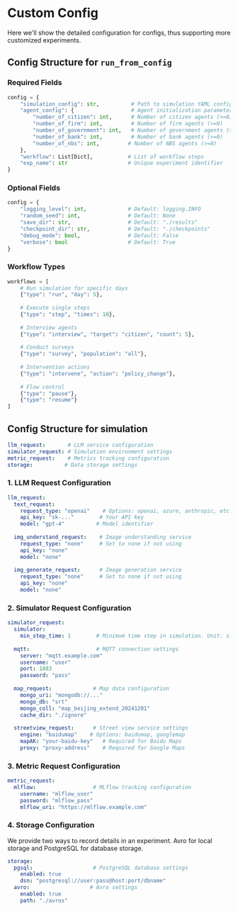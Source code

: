 # Custom Config

Here we'll show the detailed configuration for configs, thus supporting more customized experiments.

## Config Structure for `run_from_config`

### Required Fields

```python
config = {
    "simulation_config": str,          # Path to simulation YAML config
    "agent_config": {                  # Agent initialization parameters
        "number_of_citizen": int,      # Number of citizen agents (>=0)
        "number_of_firm": int,         # Number of firm agents (>=0)
        "number_of_government": int,   # Number of government agents (>=0)
        "number_of_bank": int,         # Number of bank agents (>=0)
        "number_of_nbs": int,         # Number of NBS agents (>=0)
    },
    "workflow": List[Dict],           # List of workflow steps
    "exp_name": str                   # Unique experiment identifier
}
```

### Optional Fields

```python
config = {
    "logging_level": int,             # Default: logging.INFO
    "random_seed": int,               # Default: None
    "save_dir": str,                  # Default: "./results"
    "checkpoint_dir": str,            # Default: "./checkpoints"
    "debug_mode": bool,               # Default: False
    "verbose": bool                   # Default: True
}
```

### Workflow Types

```python
workflows = [
    # Run simulation for specific days
    {"type": "run", "day": 5},
    
    # Execute single steps
    {"type": "step", "times": 10},
    
    # Interview agents
    {"type": "interview", "target": "citizen", "count": 5},
    
    # Conduct surveys
    {"type": "survey", "population": "all"},
    
    # Intervention actions
    {"type": "intervene", "action": "policy_change"},
    
    # Flow control
    {"type": "pause"},
    {"type": "resume"}
]
```

## Config Structure for simulation

```yaml
llm_request:       # LLM service configuration
simulator_request: # Simulation environment settings
metric_request:    # Metrics tracking configuration
storage:          # Data storage settings
```


### 1. LLM Request Configuration
```yaml
llm_request:
  text_request:
    request_type: "openai"    # Options: openai, azure, anthropic, etc.
    api_key: "sk-..."        # Your API key
    model: "gpt-4"          # Model identifier
  
  img_understand_request:    # Image understanding service
    request_type: "none"     # Set to none if not using
    api_key: "none"
    model: "none"
  
  img_generate_request:      # Image generation service
    request_type: "none"     # Set to none if not using
    api_key: "none"
    model: "none"
```

### 2. Simulator Request Configuration
```yaml
simulator_request:
  simulator:
    min_step_time: 1        # Minimum time step in simulation. Unit: s.
  
  mqtt:                     # MQTT connection settings
    server: "mqtt.example.com"
    username: "user"
    port: 1883
    password: "pass"
  
  map_request:             # Map data configuration
    mongo_uri: "mongodb://..."
    mongo_db: "srt"
    mongo_coll: "map_beijing_extend_20241201"
    cache_dir: "./ignore"
  
  streetview_request:      # Street view service settings
    engine: "baidumap"    # Options: baidumap, googlemap
    mapAK: "your-baidu-key"   # Required for Baidu Maps
    proxy: "proxy-address"    # Required for Google Maps
```

### 3. Metric Request Configuration
```yaml
metric_request:
  mlflow:                  # MLflow tracking configuration
    username: "mlflow_user"
    password: "mlflow_pass"
    mlflow_uri: "https://mlflow.example.com"
```

### 4. Storage Configuration

We provide two ways to record details in an experiment. Avro for local storage and PostgreSQL for database storage.

```yaml
storage:
  pgsql:                   # PostgreSQL database settings
    enabled: true
    dsn: "postgresql://user:pass@host:port/dbname"
  avro:                   # Avro settings
    enabled: true
    path: "./avros"

```
